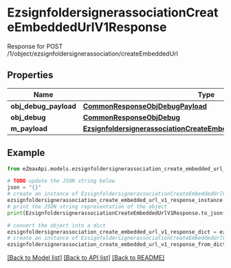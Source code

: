 # EzsignfoldersignerassociationCreateEmbeddedUrlV1Response

Response for POST /1/object/ezsignfoldersignerassociation/createEmbeddedUrl

## Properties

Name | Type | Description | Notes
------------ | ------------- | ------------- | -------------
**obj_debug_payload** | [**CommonResponseObjDebugPayload**](CommonResponseObjDebugPayload.md) |  | 
**obj_debug** | [**CommonResponseObjDebug**](CommonResponseObjDebug.md) |  | [optional] 
**m_payload** | [**EzsignfoldersignerassociationCreateEmbeddedUrlV1ResponseMPayload**](EzsignfoldersignerassociationCreateEmbeddedUrlV1ResponseMPayload.md) |  | 

## Example

```python
from eZmaxApi.models.ezsignfoldersignerassociation_create_embedded_url_v1_response import EzsignfoldersignerassociationCreateEmbeddedUrlV1Response

# TODO update the JSON string below
json = "{}"
# create an instance of EzsignfoldersignerassociationCreateEmbeddedUrlV1Response from a JSON string
ezsignfoldersignerassociation_create_embedded_url_v1_response_instance = EzsignfoldersignerassociationCreateEmbeddedUrlV1Response.from_json(json)
# print the JSON string representation of the object
print(EzsignfoldersignerassociationCreateEmbeddedUrlV1Response.to_json())

# convert the object into a dict
ezsignfoldersignerassociation_create_embedded_url_v1_response_dict = ezsignfoldersignerassociation_create_embedded_url_v1_response_instance.to_dict()
# create an instance of EzsignfoldersignerassociationCreateEmbeddedUrlV1Response from a dict
ezsignfoldersignerassociation_create_embedded_url_v1_response_from_dict = EzsignfoldersignerassociationCreateEmbeddedUrlV1Response.from_dict(ezsignfoldersignerassociation_create_embedded_url_v1_response_dict)
```
[[Back to Model list]](../README.md#documentation-for-models) [[Back to API list]](../README.md#documentation-for-api-endpoints) [[Back to README]](../README.md)


